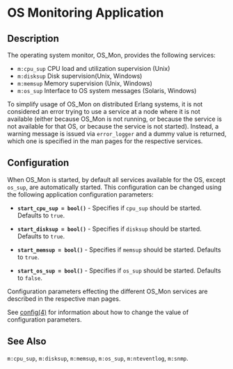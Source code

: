 <!--
%CopyrightBegin%

Copyright Ericsson AB 2023-2024. All Rights Reserved.

Licensed under the Apache License, Version 2.0 (the "License");
you may not use this file except in compliance with the License.
You may obtain a copy of the License at

    http://www.apache.org/licenses/LICENSE-2.0

Unless required by applicable law or agreed to in writing, software
distributed under the License is distributed on an "AS IS" BASIS,
WITHOUT WARRANTIES OR CONDITIONS OF ANY KIND, either express or implied.
See the License for the specific language governing permissions and
limitations under the License.

%CopyrightEnd%
-->
# OS Monitoring Application

## Description

The operating system monitor, OS_Mon, provides the following services:

- `m:cpu_sup` CPU load and utilization supervision (Unix)
- `m:disksup` Disk supervision(Unix, Windows)
- `m:memsup` Memory supervision (Unix, Windows)
- `m:os_sup` Interface to OS system messages (Solaris, Windows)

To simplify usage of OS_Mon on distributed Erlang systems, it is not considered
an error trying to use a service at a node where it is not available (either
because OS_Mon is not running, or because the service is not available for that
OS, or because the service is not started). Instead, a warning message is issued
via `error_logger` and a dummy value is returned, which one is specified in the
man pages for the respective services.

## Configuration

When OS_Mon is started, by default all services available for the OS, except
`os_sup`, are automatically started. This configuration can be changed using the
following application configuration parameters:

- **`start_cpu_sup = bool()`** - Specifies if `cpu_sup` should be started.
  Defaults to `true`.

- **`start_disksup = bool()`** - Specifies if `disksup` should be started.
  Defaults to `true`.

- **`start_memsup = bool()`** - Specifies if `memsup` should be started.
  Defaults to `true`.

- **`start_os_sup = bool()`** - Specifies if `os_sup` should be started.
  Defaults to `false`.

Configuration parameters effecting the different OS_Mon services are described
in the respective man pages.

See [config(4)](`e:kernel:config.md`) for information about how to change the
value of configuration parameters.

## See Also

`m:cpu_sup`, `m:disksup`, `m:memsup`, `m:os_sup`, `m:nteventlog`, `m:snmp`.
